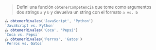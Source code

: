 > Defini una función `obtenerCompetencia` que tome como argumentos dos strings `a` y `b` y devuelva un string con el formato `a vs. b`
>
```javascript
ム obtenerRivales('JavaScript', 'Python')
`JavaScript vs. Python`
ム obtenerRivales('Coca', 'Pepsi')
`Coca vs. Pepsi`
ム obtenerRivales('Perros', 'Gatos')
`Perros vs. Gatos`
```
